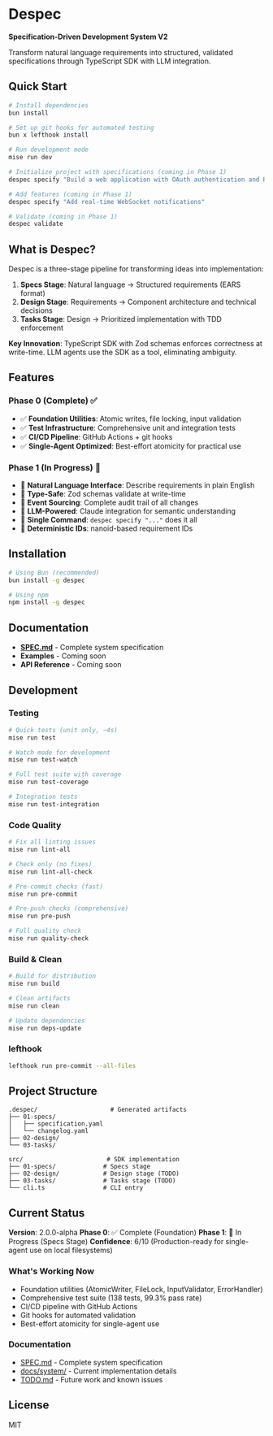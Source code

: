 # Despec

**Specification-Driven Development System V2**

Transform natural language requirements into structured, validated specifications through TypeScript SDK with LLM integration.

## Quick Start

```bash
# Install dependencies
bun install

# Set up git hooks for automated testing
bun x lefthook install

# Run development mode
mise run dev

# Initialize project with specifications (coming in Phase 1)
despec specify "Build a web application with OAuth authentication and PostgreSQL storage"

# Add features (coming in Phase 1)
despec specify "Add real-time WebSocket notifications"

# Validate (coming in Phase 1)
despec validate
```

## What is Despec?

Despec is a three-stage pipeline for transforming ideas into implementation:

1. **Specs Stage**: Natural language → Structured requirements (EARS format)
2. **Design Stage**: Requirements → Component architecture and technical decisions
3. **Tasks Stage**: Design → Prioritized implementation with TDD enforcement

**Key Innovation**: TypeScript SDK with Zod schemas enforces correctness at write-time. LLM agents use the SDK as a tool, eliminating ambiguity.

## Features

### Phase 0 (Complete) ✅
- ✅ **Foundation Utilities**: Atomic writes, file locking, input validation
- ✅ **Test Infrastructure**: Comprehensive unit and integration tests
- ✅ **CI/CD Pipeline**: GitHub Actions + git hooks
- ✅ **Single-Agent Optimized**: Best-effort atomicity for practical use

### Phase 1 (In Progress) 🚧
- 🚧 **Natural Language Interface**: Describe requirements in plain English
- 🚧 **Type-Safe**: Zod schemas validate at write-time
- 🚧 **Event Sourcing**: Complete audit trail of all changes
- 🚧 **LLM-Powered**: Claude integration for semantic understanding
- 🚧 **Single Command**: `despec specify "..."` does it all
- 🚧 **Deterministic IDs**: nanoid-based requirement IDs

## Installation

```bash
# Using Bun (recommended)
bun install -g despec

# Using npm
npm install -g despec
```

## Documentation

- **[SPEC.md](./SPEC.md)** - Complete system specification
- **Examples** - Coming soon
- **API Reference** - Coming soon

## Development

### Testing

```bash
# Quick tests (unit only, ~4s)
mise run test

# Watch mode for development
mise run test-watch

# Full test suite with coverage
mise run test-coverage

# Integration tests
mise run test-integration
```

### Code Quality

```bash
# Fix all linting issues
mise run lint-all

# Check only (no fixes)
mise run lint-all-check

# Pre-commit checks (fast)
mise run pre-commit

# Pre-push checks (comprehensive)
mise run pre-push

# Full quality check
mise run quality-check
```

### Build & Clean

```bash
# Build for distribution
mise run build

# Clean artifacts
mise run clean

# Update dependencies
mise run deps-update
```

### lefthook

```bash
lefthook run pre-commit --all-files
```

## Project Structure

```
.despec/                    # Generated artifacts
├── 01-specs/
│   ├── specification.yaml
│   └── changelog.yaml
├── 02-design/
└── 03-tasks/

src/                       # SDK implementation
├── 01-specs/             # Specs stage
├── 02-design/            # Design stage (TODO)
├── 03-tasks/             # Tasks stage (TODO)
└── cli.ts                # CLI entry
```

## Current Status

**Version**: 2.0.0-alpha
**Phase 0**: ✅ Complete (Foundation)
**Phase 1**: 🚧 In Progress (Specs Stage)
**Confidence**: 6/10 (Production-ready for single-agent use on local filesystems)

### What's Working Now
- Foundation utilities (AtomicWriter, FileLock, InputValidator, ErrorHandler)
- Comprehensive test suite (138 tests, 99.3% pass rate)
- CI/CD pipeline with GitHub Actions
- Git hooks for automated validation
- Best-effort atomicity for single-agent use

### Documentation
- [SPEC.md](./SPEC.md) - Complete system specification
- [docs/system/](./docs/system/) - Current implementation details
- [TODO.md](./TODO.md) - Future work and known issues

## License

MIT
